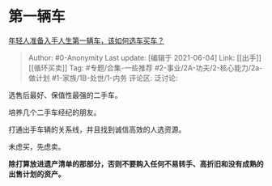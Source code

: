 # 第一辆车
[年轻人准备入手人生第一辆车，该如何选车买车？](https://www.zhihu.com/question/462934776/answer/1922461960)

> Author: #0-Anonymity
> Last update: [编辑于 2021-06-04]
> Link: [[出手]] [[循环买卖]]
> Tag: #专题/合集-一些推荐 #2-事业/2A-功夫/2-核心能力/2a-做计划 #1-家族/1B-处世/1-内务
> 评论区:
> 泛讨论:

选售后最好、保值性最强的二手车。

培养几个二手车经纪的朋友。

打通出手车辆的关系线，并且找到诚信高效的人选资源。

未虑买，先虑卖。

**除打算放进遗产清单的那部分，否则不要购入任何不易转手、高折旧和没有成熟的出售计划的资产。**
